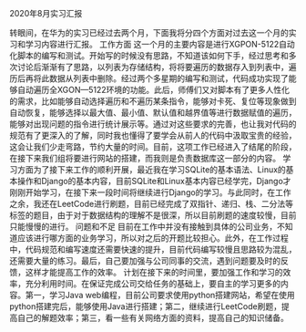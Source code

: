 2020年8月实习汇报

转眼间，在华为的实习已经过去两个月，下面我将分四个方面对过去这一个月的实习和学习内容进行汇报。
工作方面
这一个月的主要内容是进行XGPON-5122自动化脚本的编写和测试。开始写的时候没有思路，不知道该如何下手，经过思考和多次讨论后渐渐有了思路，以列表为存储结构，将将要遍历的数据存入到列表中，遍历后再将此数据从列表中删除。经过两个多星期的编写和测试，代码成功实现了能够自动遍历全XGON—5122环境的功能。此后，师傅们又对脚本有了更多人性化的需求，比如能够自动选择遍历和不遍历某条指令，能够对卡死、复位等现象做到自动恢复，能够选择以最大值、最小值、默认值和越界值等进行数据赋值的遍历，能够对出现问题的指令进行统计展示等。通过对这些要求的完善，也让我对代码的规范有了更深入的了解，同时我也懂得了要学会从前人的代码中汲取宝贵的经验，这会让我们少走弯路，节约大量的时间。目前，这项工作已经进入了结尾的阶段，在接下来我们组将要进行网站的搭建，而我则是负责数据库这一部分的内容。
学习方面
​为了接下来工作的顺利开展，最近我在学习SQLite的基本语法、Linux的基本操作和Django的基本内容，目前SQLite和Linux基本内容已经学完，Django才刚刚开始学习，在接下来一段时间将继续进行Django的学习。
​与此同时，在工作之余，我还在LeetCode进行刷题，目前已经完成了双指针、递归、栈、二分法等标签的题目，由于对于数据结构的理解不是很深，所以目前刷题的速度较慢，目前只能慢慢的进行。
问题和不足
目前在工作中并没有接触到具体的公司业务，不知道应该进行哪方面的业务学习，所以对之后的开题比较担心。此外，在工作过程中，代码规范和编写速度还需要快速的提升，目前代码编写较慢且思路较为混乱，还需要大量的练习。最后，自己要加强与公司同事的交流，遇到问题要及时的反馈，这样才能提高工作的效率。
计划
​在接下来的时间里，要加强工作和学习的效率，充分利用时间。在保证完成公司交给任务的基础上，要自主的学习更多的内容。第一，学习Java web编程，目前公司要求使用python搭建网站，希望在使用python搭建完后，能够使用Java进行搭建；第二，继续进行LeetCode刷题，提高自己的解题效率；第三，看一些有关网络方面的资料，提高自己的知识储备。
